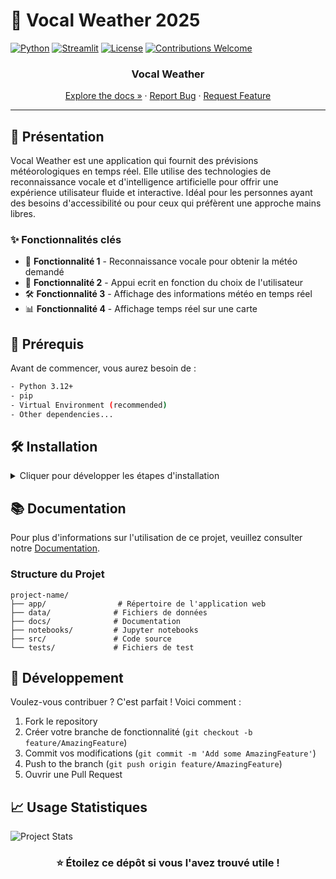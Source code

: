 # 🚀 Vocal Weather 2025

[![Python](https://img.shields.io/badge/Python-3.12+-3776AB?style=for-the-badge&logo=python&logoColor=white)](https://www.python.org)
[![Streamlit](https://img.shields.io/badge/Streamlit-FF4B4B?style=for-the-badge&logo=Streamlit&logoColor=white)](https://streamlit.io)
[![License](https://img.shields.io/badge/License-MIT-yellow.svg?style=for-the-badge)](LICENSE)
[![Contributions Welcome](https://img.shields.io/badge/contributions-welcome-brightgreen.svg?style=for-the-badge)](CONTRIBUTING.md)

<div align="center">

  <h3>Vocal Weather</h3>

  [Explore the docs »](docs/)
  ·
  [Report Bug](issues/new?template=bug_report.md)
  ·
  [Request Feature](issues/new?template=feature_request.md)

</div>

---

## 📌 Présentation

Vocal Weather est une application qui fournit des prévisions météorologiques en temps réel. Elle utilise des technologies de reconnaissance vocale et d'intelligence artificielle pour offrir une expérience utilisateur fluide et interactive. Idéal pour les personnes ayant des besoins d'accessibilité ou pour ceux qui préfèrent une approche mains libres.

### ✨ Fonctionnalités clés

- 🎯 **Fonctionnalité 1** - Reconnaissance vocale pour obtenir la météo demandé
- 🔄 **Fonctionnalité 2** - Appui ecrit en fonction du choix de l'utilisateur
- 🛠️ **Fonctionnalité 3** - Affichage des informations météo en temps réel
- 📊 **Fonctionnalité 4** - Affichage temps réel sur une carte

## 🚦 Prérequis

Avant de commencer, vous aurez besoin de :

```bash
- Python 3.12+
- pip
- Virtual Environment (recommended)
- Other dependencies...
```

## 🛠️ Installation

<details>
<summary>Cliquer pour développer les étapes d'installation</summary>

1. Clone le repository
```bash
git clone https://github.com/username/project-name.git
```

2. Naviguer vers le répertoire du projet
```bash
cd project-name
```

3. Créer et activer l'environnement virtuel
```bash
# Créer l'environnement virtuel
python -m venv venv

# Activer l'environnement virtuel
# Sur Windows:
venv\Scripts\activate
# Sur Unix ou MacOS:
source venv/bin/activate
```

4. Installer les dépendances
```bash
pip install -r requirements.txt
```

</details>

## 📚 Documentation

Pour plus d'informations sur l'utilisation de ce projet, veuillez consulter notre [Documentation](docs/).

### Structure du Projet

```
project-name/
├── app/                # Répertoire de l'application web
├── data/              # Fichiers de données
├── docs/              # Documentation
├── notebooks/         # Jupyter notebooks
├── src/               # Code source
└── tests/             # Fichiers de test
```

## 🔧 Développement

Voulez-vous contribuer ? C'est parfait ! Voici comment :

1. Fork le repository
2. Créer votre branche de fonctionnalité (`git checkout -b feature/AmazingFeature`)
3. Commit vos modifications (`git commit -m 'Add some AmazingFeature'`)
4. Push to the branch (`git push origin feature/AmazingFeature`)
5. Ouvrir une Pull Request

</details>

## 📈 Usage Statistiques

<!-- Add some charts or metrics about your project -->
![Project Stats](https://your-chart-url-here.com)

<div align="center">

### ⭐ Étoilez ce dépôt si vous l'avez trouvé utile !

</div>